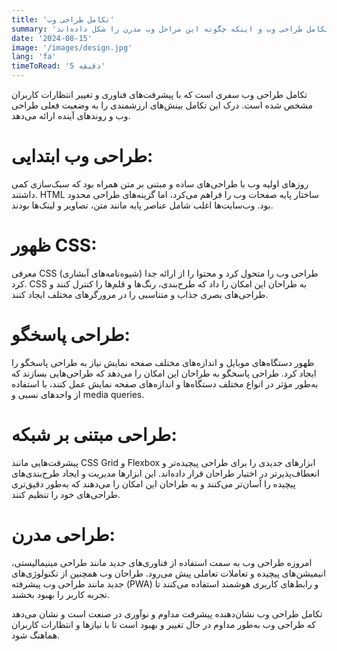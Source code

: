```yaml
---
title: 'تکامل طراحی وب'
summary: 'کشف مراحل کلیدی در تکامل طراحی وب و اینکه چگونه این مراحل وب مدرن را شکل داده‌اند.'
date: '2024-08-15'
image: '/images/design.jpg'
lang: 'fa'
timeToRead: '5 دقیقه'
---
```


تکامل طراحی وب سفری است که با پیشرفت‌های فناوری و تغییر انتظارات کاربران مشخص شده است. درک این تکامل بینش‌های ارزشمندی را به وضعیت فعلی طراحی وب و روندهای آینده ارائه می‌دهد.

# طراحی وب ابتدایی:

روزهای اولیه وب با طراحی‌های ساده و مبتنی بر متن همراه بود که سبک‌سازی کمی داشتند. HTML ساختار پایه صفحات وب را فراهم می‌کرد، اما گزینه‌های طراحی محدود بود. وب‌سایت‌ها اغلب شامل عناصر پایه مانند متن، تصاویر و لینک‌ها بودند.

# ظهور CSS:

معرفی CSS (شیوه‌نامه‌های آبشاری) طراحی وب را متحول کرد و محتوا را از ارائه جدا کرد. CSS به طراحان این امکان را داد که طرح‌بندی، رنگ‌ها و قلم‌ها را کنترل کنند و طراحی‌های بصری جذاب و متناسبی را در مرورگرهای مختلف ایجاد کنند.

# طراحی پاسخگو:

ظهور دستگاه‌های موبایل و اندازه‌های مختلف صفحه نمایش نیاز به طراحی پاسخگو را ایجاد کرد. طراحی پاسخگو به طراحان این امکان را می‌دهد که طراحی‌هایی بسازند که به‌طور مؤثر در انواع مختلف دستگاه‌ها و اندازه‌های صفحه نمایش عمل کنند، با استفاده از واحدهای نسبی و media queries.

# طراحی مبتنی بر شبکه:

پیشرفت‌هایی مانند CSS Grid و Flexbox ابزارهای جدیدی را برای طراحی پیچیده‌تر و انعطاف‌پذیرتر در اختیار طراحان قرار داده‌اند. این ابزارها مدیریت و ایجاد طرح‌بندی‌های پیچیده را آسان‌تر می‌کنند و به طراحان این امکان را می‌دهند که به‌طور دقیق‌تری طراحی‌های خود را تنظیم کنند.

# طراحی مدرن:

امروزه طراحی وب به سمت استفاده از فناوری‌های جدید مانند طراحی مینیمالیستی، انیمیشن‌های پیچیده و تعاملات تعاملی پیش می‌رود. طراحان وب همچنین از تکنولوژی‌های جدید مانند طراحی وب پیشرفته (PWA) و رابط‌های کاربری هوشمند استفاده می‌کنند تا تجربه کاربر را بهبود بخشند.

تکامل طراحی وب نشان‌دهنده پیشرفت مداوم و نوآوری در صنعت است و نشان می‌دهد که طراحی وب به‌طور مداوم در حال تغییر و بهبود است تا با نیازها و انتظارات کاربران هماهنگ شود.
